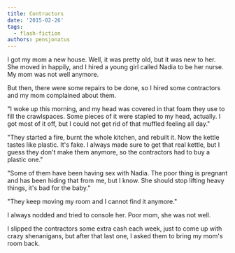 ```yaml
---
title: Contractors
date: '2015-02-26'
tags:
  - flash-fiction
authors: pensjonatus
---
```


I got my mom a new house. Well, it was pretty old, but it was new to her. She
moved in happily, and I hired a young girl called Nadia to be her nurse. My mom
was not well anymore.

<!-- truncate -->

But then, there were some repairs to be done, so I hired some contractors and my
mom complained about them.

"I woke up this morning, and my head was covered in that foam they use to fill
the crawlspaces. Some pieces of it were stapled to my head, actually. I got most
of it off, but I could not get rid of that muffled feeling all day."

"They started a fire, burnt the whole kitchen, and rebuilt it. Now the kettle
tastes like plastic. It's fake. I always made sure to get that real kettle, but
I guess they don't make them anymore, so the contractors had to buy a plastic
one."

"Some of them have been having sex with Nadia. The poor thing is pregnant and
has been hiding that from me, but I know. She should stop lifting heavy things,
it's bad for the baby."

"They keep moving my room and I cannot find it anymore."

I always nodded and tried to console her. Poor mom, she was not well.

I slipped the contractors some extra cash each week, just to come up with crazy
shenanigans, but after that last one, I asked them to bring my mom's room back.
